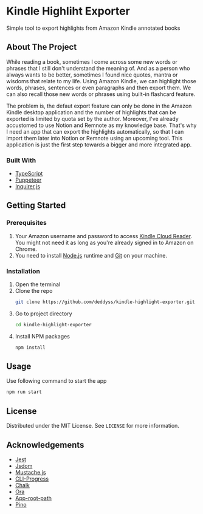 # Kindle Highliht Exporter
Simple tool to export highlights from Amazon Kindle annotated books

## About The Project
While reading a book, sometimes I come across some new words or phrases that I still don't understand the meaning of. And as a person who always wants to be better, sometimes I found nice quotes, mantra or wisdoms that relate to my life. Using Amazon Kindle, we can highlight those words, phrases, sentences or even paragraphs and then export them. We can also recall those new words or phrases using built-in flashcard feature.

The problem is, the defaut export feature can only be done in the Amazon Kindle desktop application and the number of highlights that can be exported is limited by quota set by the author. Moreover, I've already accustomed to use Notion and Remnote as my knowledge base. That's why I need an app that can export the highlights automatically, so that I can import them later into Notion or Remnote using an upcoming tool. This application is just the first step towards a bigger and more integrated app.

### Built With
* [TypeScript](https://www.typescriptlang.org/)
* [Puppeteer](https://pptr.dev/)
* [Inquirer.js](https://github.com/SBoudrias/Inquirer.js)

## Getting Started
### Prerequisites
1. Your Amazon username and password to access [Kindle Cloud Reader](https://read.amazon.com/). You might not need it as long as you're already signed in to Amazon on Chrome.
2. You need to install [Node.js](https://nodejs.org/) runtime and [Git](https://git-scm.com/) on your machine.

### Installation
1. Open the terminal
2. Clone the repo
   ```sh
   git clone https://github.com/deddyss/kindle-highlight-exporter.git
   ```
3. Go to project directory
   ```sh
   cd kindle-highlight-exporter
   ```
4. Install NPM packages
   ```sh
   npm install
   ```

## Usage
Use following command to start the app
```sh
npm run start
```


## License
Distributed under the MIT License. See `LICENSE` for more information.

## Acknowledgements
* [Jest](https://jestjs.io/)
* [Jsdom](https://github.com/jsdom/jsdom)
* [Mustache.js](https://mustache.github.io/)
* [CLI-Progress](https://github.com/npkgz/cli-progress)
* [Chalk](https://github.com/chalk/chalk)
* [Ora](https://github.com/sindresorhus/ora)
* [App-root-path](https://github.com/inxilpro/node-app-root-path)
* [Pino](https://getpino.io/)
